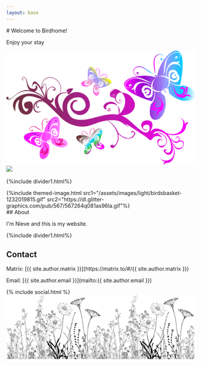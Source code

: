 ```yaml
---
layout: base 
---
```

<div class="flex gap-2.5">
  <div markdown="1" class="grow">
# Welcome to Birdhome!

Enjoy your stay

  </div>
  <div class="w-2/5">
    <img src="/assets/images/light/q9ykpqwrzesoi81rtvvkpfs9quey-3115486997.png" class="dark:hidden -ml-5">
    <img src="https://dl.glitter-graphics.com/pub/567/567264q081as96la.gif" class="hidden dark:inline">
  </div>

</div>

{%include divider1.html%}

<div class="flex gap-2.5">
  <div class="w-1/4">
    {%include themed-image.html src1="/assets/images/light/birdsbasket-1232019815.gif" src2="https://dl.glitter-graphics.com/pub/567/567264q081as96la.gif"%}
  </div>
  <div markdown="1" class="grow">
## About

I'm Nieve and this is my website.
  </div>

</div>

{%include divider1.html%}

## Contact

<div class="flex gap-2.5">
  <div markdown="1" class="grow">
Matrix: [{{ site.author.matrix }}](https://matrix.to/#/{{ site.author.matrix }})

Email: [{{ site.author.email }}](mailto:{{ site.author.email }})    
  </div>
  <div class="grow">
{% include social.html %}
  </div>
</div>
<div><img src="/assets/images/light/wild-flowers-field-border-sketch-hand-drawn-vector-illustration_666729-531.png" class="-mb-7 w-full"></div>

<style>
  
</style>